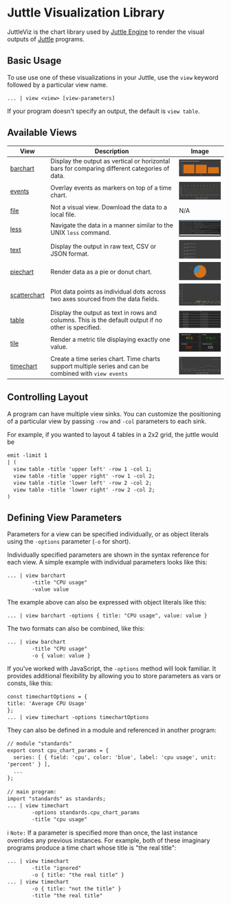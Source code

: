 # Juttle Visualization Library

JuttleViz is the chart library used by [Juttle Engine](http://www.github.com/juttle/juttle-engine) to render the visual outputs of [Juttle](http://www.github.com/juttle/juttle) programs.

## Basic Usage
To use use one of these visualizations in your Juttle, use the `view` keyword followed by a particular view name.

```
... | view <view> [view-parameters]
```

If your program doesn't specify an output, the default is `view table`.

## Available Views
View | Description | Image
---- | ----------- | -----
[barchart](charts/barchart.md) | Display the output as vertical or horizontal bars for comparing different categories of data. | ![screenshot](images/screenshots/thumbnail/view_barchart.png "barchart screenshot")
[events](charts/events.md) | Overlay events as markers on top of a time chart.  | ![screenshot](images/screenshots/thumbnail/view_events.png "events screenshot")
[file](charts/file.md) | Not a visual view. Download the data to a local file. | N/A
[less](charts/less.md) | Navigate the data in a manner similar to the UNIX `less` command. | ![screenshot](images/screenshots/thumbnail/view_less.png "less screenshot")
[text](charts/text.md) | Display the output in raw text, CSV or JSON format. | ![screenshot](images/screenshots/thumbnail/view_text.png "text screenshot")
[piechart](charts/piechart.md) | Render data as a pie or donut chart. | ![screenshot](images/screenshots/thumbnail/view_piechart.png "piechart screenshot")
[scatterchart](charts/scatterchart.md) | Plot data points as individual dots across two axes sourced from the data fields. | ![screenshot](images/screenshots/thumbnail/view_scatterchart.png "scatterchart screenshot")
[table](charts/table.md) | Display the output as text in rows and columns. This is the default output if no other is specified. | ![screenshot](images/screenshots/thumbnail/view_table.png "table screenshot")
[tile](charts/tile.md) | Render a metric tile displaying exactly one value.  | ![screenshot](images/screenshots/thumbnail/view_tile3.png "tile screenshot")
[timechart](charts/timechart.md) | Create a time series chart. Time charts support multiple series and can be combined with `view events`  | ![screenshot](images/screenshots/thumbnail/view_timechart.png "timechart screenshot")

## Controlling Layout
A program can have multiple view sinks. You can customize the positioning of a particular view by passing `-row` and `-col` parameters to each sink.

For example, if you wanted to layout 4 tables in a 2x2 grid, the juttle would be
```
emit -limit 1
| (
  view table -title 'upper left' -row 1 -col 1;
  view table -title 'upper right' -row 1 -col 2;
  view table -title 'lower left' -row 2 -col 2;
  view table -title 'lower right' -row 2 -col 2;
)
```

## Defining View Parameters

Parameters for a view can be specified individually,
or as object literals using the `-options` parameter (`-o` for short).

Individually specified parameters are shown in the syntax reference for each view.
A simple example with individual parameters looks like this:

```
... | view barchart
        -title "CPU usage"
        -value value
```

The example above can also be expressed with object literals like this:

```
... | view barchart -options { title: "CPU usage", value: value }
```

The two formats can also be combined, like this:

```
... | view barchart
        -title "CPU usage"
        -o { value: value }
```

If you've worked with JavaScript, the `-options` method will look familiar. It
provides additional flexibility by allowing you to store parameters as
vars or consts, like this:

```
const timechartOptions = {
title: 'Average CPU Usage'
};
... | view timechart -options timechartOptions
```

They can also be defined in a module and referenced in another program:

```
// module "standards"
export const cpu_chart_params = {
  series: [ { field: 'cpu', color: 'blue', label: 'cpu usage', unit: 'percent' } ],
  ...
};

// main program:
import "standards" as standards;
... | view timechart
        -options standards.cpu_chart_params
        -title "cpu usage"
```

:information_source: `Note:` If a parameter is specified more
than once, the last instance overrides any previous instances. For
example, both of these imaginary programs produce a time chart whose
title is "the real title":

```
... | view timechart
        -title "ignored"
        -o { title: "the real title" }
... | view timechart
        -o { title: "not the title" }
        -title "the real title"
```
